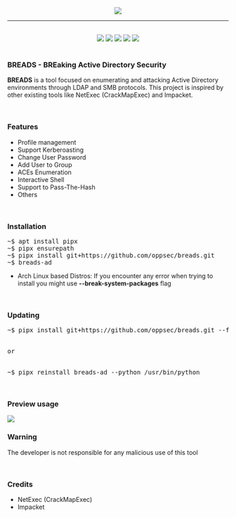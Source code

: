<div align="center">
<img src="https://i.imgur.com/xV6HY67.jpeg">

<br>

___

<br>

<img src="https://img.shields.io/github/license/oppsec/breads?color=blue&logo=github&style=for-the-badge">
<img src="https://img.shields.io/github/issues/oppsec/breads?color=blue&logo=github&style=for-the-badge">
<img src="https://img.shields.io/github/stars/oppsec/breads?color=blue&logo=github&style=for-the-badge">
<img src="https://img.shields.io/github/forks/oppsec/breads?color=blue&logo=github&style=for-the-badge">
<img src="https://img.shields.io/github/languages/code-size/oppsec/breads?color=blue&logo=github&style=for-the-badge">

</div>

<br>

<h3> BREADS - BREaking Active Directory Security </h2>
<p> <b>BREADS</b> is a tool focused on enumerating and attacking Active Directory environments through LDAP and SMB protocols. This project is inspired by other existing tools like NetExec (CrackMapExec) and Impacket. </p>

<br>

<h3> Features </h3>
<ul>
    <li>Profile management</li>
    <li>Support Kerberoasting</li>
    <li>Change User Password</li>
    <li>Add User to Group</li>
    <li>ACEs Enumeration</li>
    <li>Interactive Shell</li>
    <li>Support to Pass-The-Hash</li>
    <li>Others</li>
</ul>

<br>

<h3> Installation </h3>
<pre>
~$ apt install pipx
~$ pipx ensurepath
~$ pipx install git+https://github.com/oppsec/breads.git
~$ breads-ad
</pre>

- Arch Linux based Distros: If you encounter any error when trying to install you might use <b>--break-system-packages</b> flag

<br>

<h3> Updating </h4>
<pre>
~$ pipx install git+https://github.com/oppsec/breads.git --force
<br>
or
<br>
~$ pipx reinstall breads-ad --python /usr/bin/python
</pre>

<br>

<h3> Preview usage </h3>
<a href="https://asciinema.org/a/647121" target="_blank"><img src="https://asciinema.org/a/647121.svg" /></a>

<br>

<h3> Warning </h3>
<p> The developer is not responsible for any malicious use of this tool </p>

<br>

<h3> Credits </h3>
<ul>
    <li>NetExec (CrackMapExec)</li>
    <li>Impacket</li>
</ul>